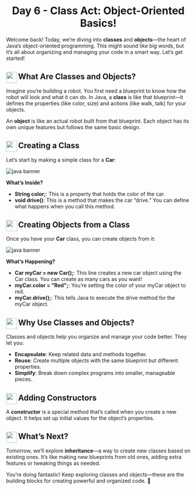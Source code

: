 <div align="center"><h1>Day 6 - Class Act: Object-Oriented Basics!</h1></div>

Welcome back! Today, we’re diving into **classes** and **objects**—the heart of Java’s object-oriented programming. This might sound like big words, but it’s all about organizing and managing your code in a smart way. Let’s get started!

## <img src = "https://cdn0.iconfinder.com/data/icons/huge-basic-icons-part-3/512/Java.png" align = "left" width = "30"> What Are Classes and Objects?

Imagine you’re building a robot. You first need a blueprint to know how the robot will look and what it can do. In Java, a **class** is like that blueprint—it defines the properties (like color, size) and actions (like walk, talk) for your objects.

An **object** is like an actual robot built from that blueprint. Each object has its own unique features but follows the same basic design.

## <img src = "https://cdn0.iconfinder.com/data/icons/huge-basic-icons-part-3/512/Java.png" align = "left" width = "30"> Creating a Class

Let’s start by making a simple class for a **Car**:

![java banner](https://github.com/AdyaAgr/20-Days-of-Java/blob/main/images/Day%201.png)

**What’s Inside?**

*   **String color;**: This is a property that holds the color of the car.
*   **void drive()**: This is a method that makes the car “drive.” You can define what happens when you call this method.

## <img src = "https://cdn0.iconfinder.com/data/icons/huge-basic-icons-part-3/512/Java.png" align = "left" width = "30"> Creating Objects from a Class

Once you have your **Car** class, you can create objects from it:

![java banner](https://github.com/AdyaAgr/20-Days-of-Java/blob/main/images/Day%201.png)

**What’s Happening?**

*   **Car myCar = new Car();**: This line creates a new car object using the Car class. You can create as many cars as you want!
*   **myCar.color = "Red";**: You’re setting the color of your myCar object to red.
*   **myCar.drive();**: This tells Java to execute the drive method for the myCar object.

## <img src = "https://cdn0.iconfinder.com/data/icons/huge-basic-icons-part-3/512/Java.png" align = "left" width = "30"> Why Use Classes and Objects?

Classes and objects help you organize and manage your code better. They let you:

*   **Encapsulate**: Keep related data and methods together.
*   **Reuse**: Create multiple objects with the same blueprint but different properties.
*   **Simplify**: Break down complex programs into smaller, manageable pieces.

## <img src = "https://cdn0.iconfinder.com/data/icons/huge-basic-icons-part-3/512/Java.png" align = "left" width = "30"> Adding Constructors

A **constructor** is a special method that’s called when you create a new object. It helps set up initial values for the object’s properties.

## <img src = "https://cdn0.iconfinder.com/data/icons/huge-basic-icons-part-3/512/Java.png" align = "left" width = "30"> What’s Next?

Tomorrow, we’ll explore **inheritance**—a way to create new classes based on existing ones. It’s like making new blueprints from old ones, adding extra features or tweaking things as needed.

You’re doing fantastic! Keep exploring classes and objects—these are the building blocks for creating powerful and organized code. 🚀
